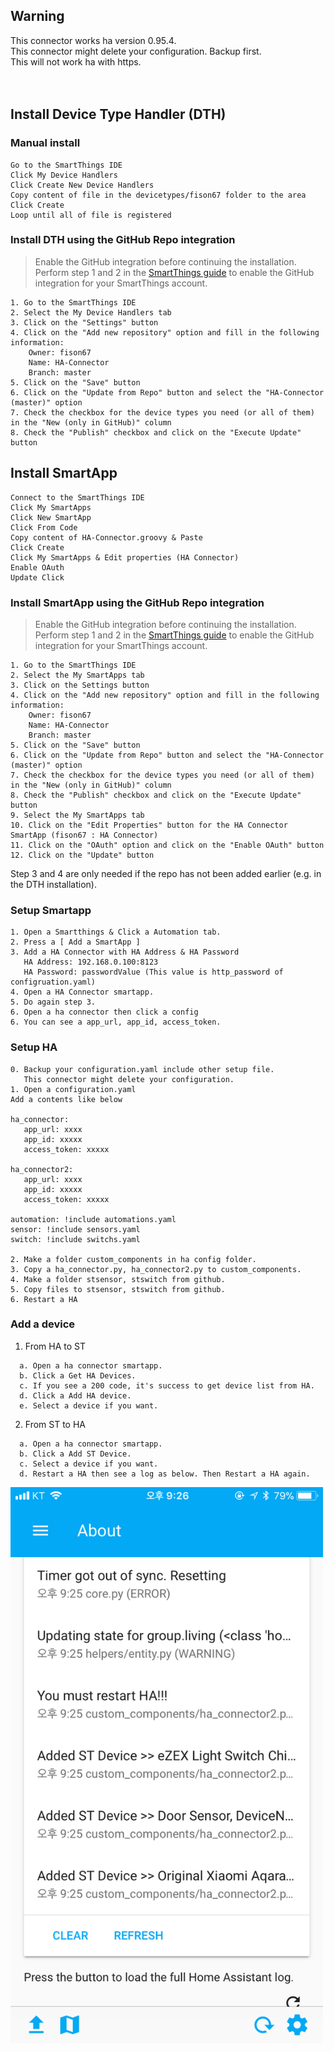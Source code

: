 ## Warning
This connector works ha version 0.95.4.<br/>
This connector might delete your configuration. Backup first.<br/>
This will not work ha with https.<br/>
<br/><br/>

## Install Device Type Handler (DTH)

### Manual install
```
Go to the SmartThings IDE
Click My Device Handlers
Click Create New Device Handlers
Copy content of file in the devicetypes/fison67 folder to the area
Click Create
Loop until all of file is registered
```

### Install DTH using the GitHub Repo integration
> Enable the GitHub integration before continuing the installation. Perform step 1 and 2 in the [SmartThings guide](https://docs.smartthings.com/en/latest/tools-and-ide/github-integration.html#step-1-enable-github-integration) to enable the GitHub integration for your SmartThings account.

```
1. Go to the SmartThings IDE
2. Select the My Device Handlers tab
3. Click on the "Settings" button
4. Click on the "Add new repository" option and fill in the following information:
    Owner: fison67
    Name: HA-Connector
    Branch: master
5. Click on the "Save" button
6. Click on the "Update from Repo" button and select the "HA-Connector (master)" option
7. Check the checkbox for the device types you need (or all of them) in the "New (only in GitHub)" column
8. Check the "Publish" checkbox and click on the "Execute Update" button
```

## Install SmartApp
```
Connect to the SmartThings IDE
Click My SmartApps
Click New SmartApp
Click From Code
Copy content of HA-Connector.groovy & Paste
Click Create
Click My SmartApps & Edit properties (HA Connector)
Enable OAuth
Update Click
```

### Install SmartApp using the GitHub Repo integration
> Enable the GitHub integration before continuing the installation. Perform step 1 and 2 in the [SmartThings guide](https://docs.smartthings.com/en/latest/tools-and-ide/github-integration.html#step-1-enable-github-integration) to enable the GitHub integration for your SmartThings account.

```
1. Go to the SmartThings IDE
2. Select the My SmartApps tab
3. Click on the Settings button
4. Click on the "Add new repository" option and fill in the following information:
    Owner: fison67
    Name: HA-Connector
    Branch: master
5. Click on the "Save" button
6. Click on the "Update from Repo" button and select the "HA-Connector (master)" option
7. Check the checkbox for the device types you need (or all of them) in the "New (only in GitHub)" column
8. Check the "Publish" checkbox and click on the "Execute Update" button
9. Select the My SmartApps tab
10. Click on the "Edit Properties" button for the HA Connector SmartApp (fison67 : HA Connector)
11. Click on the "OAuth" option and click on the "Enable OAuth" button
12. Click on the "Update" button
```
Step 3 and 4 are only needed if the repo has not been added earlier (e.g. in the DTH installation).

### Setup Smartapp
```
1. Open a Smartthings & Click a Automation tab.
2. Press a [ Add a SmartApp ]
3. Add a HA Connector with HA Address & HA Password
   HA Address: 192.168.0.100:8123
   HA Password: passwordValue (This value is http_password of configruation.yaml)
4. Open a HA Connector smartapp.
5. Do again step 3.
6. Open a ha connector then click a config
6. You can see a app_url, app_id, access_token.
```


### Setup HA
```
0. Backup your configuration.yaml include other setup file.
   This connector might delete your configuration.
1. Open a configuration.yaml
Add a contents like below

ha_connector:
   app_url: xxxx
   app_id: xxxxx
   access_token: xxxxx
   
ha_connector2:
   app_url: xxxx
   app_id: xxxxx
   access_token: xxxxx

automation: !include automations.yaml
sensor: !include sensors.yaml
switch: !include switchs.yaml

2. Make a folder custom_components in ha config folder.
3. Copy a ha_connector.py, ha_connector2.py to custom_components.
4. Make a folder stsensor, stswitch from github.
5. Copy files to stsensor, stswitch from github.
6. Restart a HA
```


### Add a device
1. From HA to ST
```
  a. Open a ha connector smartapp.
  b. Click a Get HA Devices.
  c. If you see a 200 code, it's success to get device list from HA.
  d. Click a Add HA device.
  e. Select a device if you want.
```

2. From ST to HA
```
  a. Open a ha connector smartapp.
  b. Click a Add ST Device.
  c. Select a device if you want.
  d. Restart a HA then see a log as below. Then Restart a HA again.
```
<img src="./icons/ha-1.png" title="" width="500px"/>


